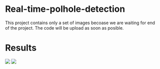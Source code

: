 # Real-time-polhole-detection
This project contains only a set of images becoase we are waiting for end  of the project. The code will be upload as soon as posible. 
# Results
![](https://i.ibb.co/LP5Pb41/polehoe.png)
![](https://i.ibb.co/bsMTkgW/polehoe-1.png)
